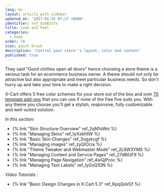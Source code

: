 ```yaml
---
lang: en
layout: article_with_sidebar
updated_at: '2017-01-15 07:27 +0400'
identifier: ref_bzUBJufx
title: Look and Feel
categories:
  - home
order: 70
icon: paint brush
description: 'Control your store''s layout, color and content'
published: true
---
```

They said "Good clothes open all doors" hence choosing a store theme is a serious task for an ecommerce business owner. A theme should not only be attractive but also appropriate and meet particular business needs. So don't hurry up and take your time to make a right decision.

X-Cart offers 5 free color schemes for your store out of the box and over [70 template add-ons](https://market.x-cart.com/ecommerce-templates/ "Look and feel") that you can use if none of the free five suits you. With any theme you choose you'll get a stylish, responsive, fully customizable and well-suited solution. 

_In this section:_

*   {% link "Skin Structure Overview" ref_2qN1oWni %}
*   {% link "Managing Skins" ref_1yXxbHIW %}
*   {% link "Basic Skin Changes" ref_3vgykcgf %}
*   {% link "Managing images" ref_zyQIOcia %}
*   {% link "Theme Tweaker and Webmaster Mode" ref_2L6W3YMS %}
*   {% link "Managing Content and Service Pages" ref_27dBlUF9 %}
*   {% link "Managing Page Navigation" ref_4wQjPcoc %}
*   {% link "Managing Text Labels" ref_IyGxQ1DN %}



_Video Tutorials_ :
*   {% link "Basic Design Changes in X Cart 5.3" ref_KpqQsVGf %}
